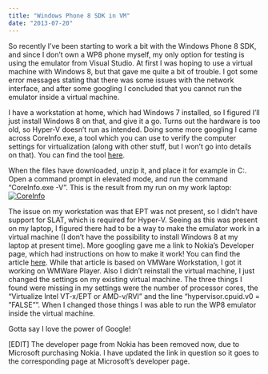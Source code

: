 ```yaml
---
title: "Windows Phone 8 SDK in VM"
date: "2013-07-20"
---
```


So recently I’ve been starting to work a bit with the Windows Phone 8 SDK, and since I don’t own a WP8 phone myself, my only option for testing is using the emulator from Visual Studio. At first I was hoping to use a virtual machine with Windows 8, but that gave me quite a bit of trouble. I got some error messages stating that there was some issues with the network interface, and after some googling I concluded that you cannot run the emulator inside a virtual machine.

I have a workstation at home, which had Windows 7 installed, so I figured I’ll just install Windows 8 on that, and give it a go. Turns out the hardware is too old, so Hyper-V doesn’t run as intended. Doing some more googling I came across CoreInfo.exe, a tool which you can use to verify the computer settings for virtualization (along with other stuff, but I won’t go into details on that). You can find the tool [here](http://technet.microsoft.com/en-us/sysinternals/cc835722.aspx).

When the files have downloaded, unzip it, and place it for example in C:. Open a command prompt in elevated mode, and run the command “CoreInfo.exe -V”. This is the result from my run on my work laptop:  
[![CoreInfo](/img/2013/07/CoreInfo-300x150.png?fit=300%2C150)](/img/2013/07/CoreInfo.png)

The issue on my workstation was that EPT was not present, so I didn’t have support for SLAT, which is required for Hyper-V. Seeing as this was present on my laptop, I figured there had to be a way to make the emulator work in a virtual machine (I don’t have the possibility to install Windows 8 at my laptop at present time). More googling gave me a link to Nokia’s Developer page, which had instructions on how to make it work! You can find the article [here](http://social.technet.microsoft.com/wiki/contents/articles/27606.windows-phone-windows-phone-8-sdk-on-a-virtual-machine-with-working-emulator.aspx). While that article is based on VMWare Workstation, I got it working on WMWare Player. Also I didn’t reinstall the virtual machine, I just changed the settings on my existing virtual machine. The three things I found were missing in my settings were the number of processor cores, the “Virtualize Intel VT-x/EPT or AMD-v/RVI” and the line “hypervisor.cpuid.v0 = ”FALSE””. When I changed those things I was able to run the WP8 emulator inside the virtual machine.

Gotta say I love the power of Google!

\[EDIT\] The developer page from Nokia has been removed now, due to Microsoft purchasing Nokia. I have updated the link in question so it goes to the corresponding page at Microsoft’s developer page.
